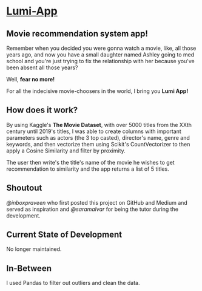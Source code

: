 # [Lumi-App](https://lumi-app.herokuapp.com/)

## Movie recommendation system app!

Remember when you decided you were gonna watch a movie, like, all those years ago, and now you have a small daughter named 
Ashley going to med school and you're just trying to fix the relationship with her because you've been absent all those years? <br>

Well, **fear no more!** <br>

For all the indecisive movie-choosers in the world, I bring you **Lumi App!** <br>

## How does it work?

By using Kaggle's **The Movie Dataset**, with over 5000 titles from the XXth century until 2019's titles, I was able to create columns with important parameters such as actors (the 3 top casted), director's name, genre and keywords, and then vectorize them using Scikit's CountVectorizer to then apply a Cosine Similarity and filter by proximity. <br>

The user then write's the title's name of the movie he wishes to get recommendation to similarity and the app returns a list of 5 titles. <br>

## Shoutout
*@inboxpraveen* who first posted this project on GitHub and Medium and served as inspiration and *@saramalvar* for being the tutor during the development.

## Current State of Development
No longer maintained.

## In-Between

I used Pandas to filter out outliers and clean the data.
